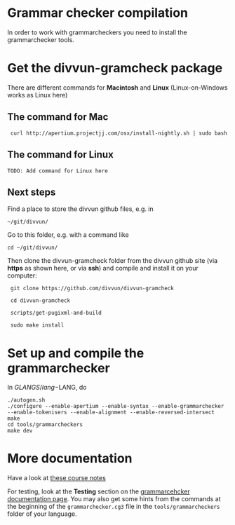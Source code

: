 # Grammar checker compilation

In order to work with grammarcheckers you need to install the grammarchecker tools.

# Get the divvun-gramcheck package

There are different commands for **Macintosh** and **Linux** (Linux-on-Windows works as Linux here)

## The command for **Mac**


```
 curl http://apertium.projectjj.com/osx/install-nightly.sh | sudo bash
```

## The command for **Linux**


```
TODO: Add command for Linux here
```

## Next steps

Find a place to store the divvun github files, e.g. in 

```
~/git/divvun/
```

Go to this folder, e.g. with a command like

```
cd ~/git/divvun/
``` 


Then clone the divvun-gramcheck folder from the divvun github site (via **https** as shown here, or via **ssh**) and compile and install it 
on your computer:

```
 git clone https://github.com/divvun/divvun-gramcheck
 
 cd divvun-gramcheck
 
 scripts/get-pugixml-and-build
 
 sudo make install
``` 

 
# Set up and compile the grammarchecker



In $GLANGS/lang-$LANG, do


```
./autogen.sh
./configure --enable-apertium --enable-syntax --enable-grammarchecker --enable-tokenisers --enable-alignment --enable-reversed-intersect
make
cd tools/grammarcheckers
make dev
```


# More documentation


Have a look at [these course notes](https://gtsvn.uit.no/langtech/trunk/courses/grc/helsinki_2018/notes.txt)


For testing, look at the **Testing** section on the [grammarcehcker documentation page](../GrammarCheckerDocumentation.md). You may also get some hints from the commands at the beginning of the `grammarchecker.cg3` file in the `tools/grammarcheckers` folder of your language.
